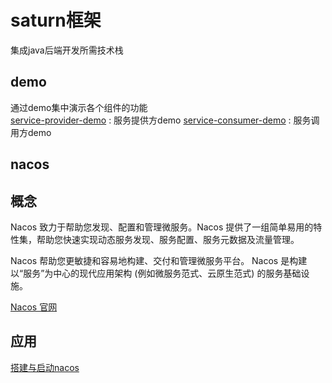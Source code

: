 # saturn框架
集成java后端开发所需技术栈  


## demo
通过demo集中演示各个组件的功能  
[service-provider-demo](./service-provider-demo) : 服务提供方demo
[service-consumer-demo](./service-consumer-demo) : 服务调用方demo

## nacos

## 概念
Nacos 致力于帮助您发现、配置和管理微服务。Nacos 提供了一组简单易用的特性集，帮助您快速实现动态服务发现、服务配置、服务元数据及流量管理。

Nacos 帮助您更敏捷和容易地构建、交付和管理微服务平台。 Nacos 是构建以“服务”为中心的现代应用架构 (例如微服务范式、云原生范式) 的服务基础设施。

[Nacos 官网](https://nacos.io/zh-cn/docs/what-is-nacos.html)

## 应用
[搭建与启动nacos](https://nacos.io/zh-cn/docs/quick-start.html)
